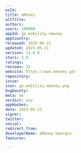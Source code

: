 ```yaml
---
wsId: 
title: eMoney
altTitle: 
authors: 
users: 100000
appId: ge.mobility.emoney
appCountry: 
released: 2015-08-22
updated: 2025-05-21
version: 11.0.0
stars: 3.9
ratings: 
reviews: 32
website: https://www.emoney.ge/
repository: 
issue: 
icon: ge.mobility.emoney.png
bugbounty: 
meta: ok
verdict: wip
appHashes: 
date: 2025-05-23
signer: 
twitter: 
social: 
redirect_from: 
developerName: eMoney Georgia
features: 

---
```


